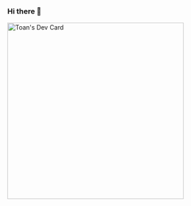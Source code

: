 ### Hi there 👋
<!--
<a href="https://app.daily.dev/toan_devdaily"><img src="https://github.com/toancqb/toancqb/blob/master/devcard.png" width="400" alt="Toan's Dev Card"/></a>
-->

<a href="https://app.daily.dev/toan_devdaily"><img src="https://api.daily.dev/devcards/6d476720b5f7437691ca52aa3d724724.png?r=lnv" width="400" alt="Toan's Dev Card"/></a>

<!--
**toancqb/toancqb** is a ✨ _special_ ✨ repository because its `README.md` (this file) appears on your GitHub profile.

Here are some ideas to get you started:

- 🔭 I’m currently working on ...
- 🌱 I’m currently learning ...
- 👯 I’m looking to collaborate on ...
- 🤔 I’m looking for help with ...
- 💬 Ask me about ...
- 📫 How to reach me: ...
- 😄 Pronouns: ...
- ⚡ Fun fact: ...
-->
